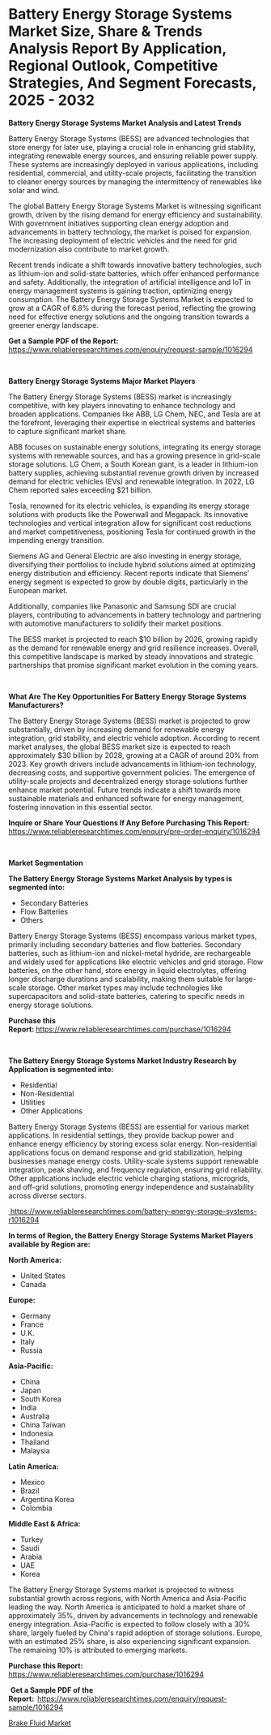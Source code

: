 <p><h1>Battery Energy Storage Systems Market Size, Share & Trends Analysis Report By Application, Regional Outlook, Competitive Strategies, And Segment Forecasts, 2025 - 2032</h1></p><p><strong>Battery Energy Storage Systems Market Analysis and Latest Trends</strong></p>
<p><p>Battery Energy Storage Systems (BESS) are advanced technologies that store energy for later use, playing a crucial role in enhancing grid stability, integrating renewable energy sources, and ensuring reliable power supply. These systems are increasingly deployed in various applications, including residential, commercial, and utility-scale projects, facilitating the transition to cleaner energy sources by managing the intermittency of renewables like solar and wind.</p><p>The global Battery Energy Storage Systems Market is witnessing significant growth, driven by the rising demand for energy efficiency and sustainability. With government initiatives supporting clean energy adoption and advancements in battery technology, the market is poised for expansion. The increasing deployment of electric vehicles and the need for grid modernization also contribute to market growth.</p><p>Recent trends indicate a shift towards innovative battery technologies, such as lithium-ion and solid-state batteries, which offer enhanced performance and safety. Additionally, the integration of artificial intelligence and IoT in energy management systems is gaining traction, optimizing energy consumption. The Battery Energy Storage Systems Market is expected to grow at a CAGR of 6.8% during the forecast period, reflecting the growing need for effective energy solutions and the ongoing transition towards a greener energy landscape.</p></p>
<p><strong>Get a Sample PDF of the Report:&nbsp;</strong> <a href="https://www.reliableresearchtimes.com/enquiry/request-sample/1016294?utm_campaign=2139&utm_medium=2&utm_source=Github&utm_content=ia&utm_term=14022025&utm_id=battery-energy-storage-systems">https://www.reliableresearchtimes.com/enquiry/request-sample/1016294</a></p>
<p>&nbsp;</p>
<p><strong>Battery Energy Storage Systems Major Market Players</strong></p>
<p><p>The Battery Energy Storage Systems (BESS) market is increasingly competitive, with key players innovating to enhance technology and broaden applications. Companies like ABB, LG Chem, NEC, and Tesla are at the forefront, leveraging their expertise in electrical systems and batteries to capture significant market share.</p><p>ABB focuses on sustainable energy solutions, integrating its energy storage systems with renewable sources, and has a growing presence in grid-scale storage solutions. LG Chem, a South Korean giant, is a leader in lithium-ion battery supplies, achieving substantial revenue growth driven by increased demand for electric vehicles (EVs) and renewable integration. In 2022, LG Chem reported sales exceeding $21 billion.</p><p>Tesla, renowned for its electric vehicles, is expanding its energy storage solutions with products like the Powerwall and Megapack. Its innovative technologies and vertical integration allow for significant cost reductions and market competitiveness, positioning Tesla for continued growth in the impending energy transition.</p><p>Siemens AG and General Electric are also investing in energy storage, diversifying their portfolios to include hybrid solutions aimed at optimizing energy distribution and efficiency. Recent reports indicate that Siemens’ energy segment is expected to grow by double digits, particularly in the European market.</p><p>Additionally, companies like Panasonic and Samsung SDI are crucial players, contributing to advancements in battery technology and partnering with automotive manufacturers to solidify their market positions.</p><p>The BESS market is projected to reach $10 billion by 2026, growing rapidly as the demand for renewable energy and grid resilience increases. Overall, this competitive landscape is marked by steady innovations and strategic partnerships that promise significant market evolution in the coming years.</p></p>
<p>&nbsp;</p>
<p><strong>What Are The Key Opportunities For Battery Energy Storage Systems Manufacturers?</strong></p>
<p><p>The Battery Energy Storage Systems (BESS) market is projected to grow substantially, driven by increasing demand for renewable energy integration, grid stability, and electric vehicle adoption. According to recent market analyses, the global BESS market size is expected to reach approximately $30 billion by 2028, growing at a CAGR of around 20% from 2023. Key growth drivers include advancements in lithium-ion technology, decreasing costs, and supportive government policies. The emergence of utility-scale projects and decentralized energy storage solutions further enhance market potential. Future trends indicate a shift towards more sustainable materials and enhanced software for energy management, fostering innovation in this essential sector.</p></p>
<p><strong>Inquire or Share Your Questions If Any Before Purchasing This Report:</strong> <a href="https://www.reliableresearchtimes.com/enquiry/pre-order-enquiry/1016294?utm_campaign=2139&utm_medium=2&utm_source=Github&utm_content=ia&utm_term=14022025&utm_id=battery-energy-storage-systems">https://www.reliableresearchtimes.com/enquiry/pre-order-enquiry/1016294</a></p>
<p>&nbsp;</p>
<p><strong>Market Segmentation</strong></p>
<p><strong>The Battery Energy Storage Systems Market Analysis by types is segmented into:</strong></p>
<p><ul><li>Secondary Batteries</li><li>Flow Batteries</li><li>Others</li></ul></p>
<p><p>Battery Energy Storage Systems (BESS) encompass various market types, primarily including secondary batteries and flow batteries. Secondary batteries, such as lithium-ion and nickel-metal hydride, are rechargeable and widely used for applications like electric vehicles and grid storage. Flow batteries, on the other hand, store energy in liquid electrolytes, offering longer discharge durations and scalability, making them suitable for large-scale storage. Other market types may include technologies like supercapacitors and solid-state batteries, catering to specific needs in energy storage solutions.</p></p>
<p><strong>Purchase this Report:&nbsp;</strong><a href="https://www.reliableresearchtimes.com/purchase/1016294?utm_campaign=2139&utm_medium=2&utm_source=Github&utm_content=ia&utm_term=14022025&utm_id=battery-energy-storage-systems">https://www.reliableresearchtimes.com/purchase/1016294</a></p>
<p>&nbsp;</p>
<p><strong>The Battery Energy Storage Systems Market Industry Research by Application is segmented into:</strong></p>
<p><ul><li>Residential</li><li>Non-Residential</li><li>Utilities</li><li>Other Applications</li></ul></p>
<p><p>Battery Energy Storage Systems (BESS) are essential for various market applications. In residential settings, they provide backup power and enhance energy efficiency by storing excess solar energy. Non-residential applications focus on demand response and grid stabilization, helping businesses manage energy costs. Utility-scale systems support renewable integration, peak shaving, and frequency regulation, ensuring grid reliability. Other applications include electric vehicle charging stations, microgrids, and off-grid solutions, promoting energy independence and sustainability across diverse sectors.</p></p>
<p><a href="https://www.reliableresearchtimes.com/battery-energy-storage-systems-r1016294?utm_campaign=2139&utm_medium=2&utm_source=Github&utm_content=ia&utm_term=14022025&utm_id=battery-energy-storage-systems">&nbsp;https://www.reliableresearchtimes.com/battery-energy-storage-systems-r1016294</a></p>
<p><strong>In terms of Region, the Battery Energy Storage Systems Market Players available by Region are:</strong></p>
<p>
    <p> <strong> North America: </strong>
        <ul>
            <li>United States</li>
            <li>Canada</li>
        </ul>
        </p> 
    <p> <strong> Europe: </strong>
        <ul>
            <li>Germany</li>
            <li>France</li>
            <li>U.K.</li>
            <li>Italy</li>
            <li>Russia</li>
        </ul>
        </p> 
    <p> <strong> Asia-Pacific: </strong>
        <ul>
            <li>China</li>
            <li>Japan</li>
            <li>South Korea</li>
            <li>India</li>
            <li>Australia</li>
            <li>China Taiwan</li>
            <li>Indonesia</li>
            <li>Thailand</li>
            <li>Malaysia</li>
        </ul>
        </p> 
    <p> <strong> Latin America: </strong>
        <ul>
            <li>Mexico</li>
            <li>Brazil</li>
            <li>Argentina Korea</li>
            <li>Colombia</li>
        </ul>
        </p> 
    <p> <strong> Middle East & Africa: </strong>
        <ul>
            <li>Turkey</li>
            <li>Saudi</li>
            <li>Arabia</li>
            <li>UAE</li>
            <li>Korea</li>
        </ul>
    </p>
    </p>
<p><p>The Battery Energy Storage Systems market is projected to witness substantial growth across regions, with North America and Asia-Pacific leading the way. North America is anticipated to hold a market share of approximately 35%, driven by advancements in technology and renewable energy integration. Asia-Pacific is expected to follow closely with a 30% share, largely fueled by China's rapid adoption of storage solutions. Europe, with an estimated 25% share, is also experiencing significant expansion. The remaining 10% is attributed to emerging markets.</p></p>
<p><strong>Purchase this Report: </strong><a href="https://www.reliableresearchtimes.com/purchase/1016294?utm_campaign=2139&utm_medium=2&utm_source=Github&utm_content=ia&utm_term=14022025&utm_id=battery-energy-storage-systems">https://www.reliableresearchtimes.com/purchase/1016294</a></p>
<p>&nbsp;<strong>Get a Sample PDF of the Report:&nbsp;&nbsp;</strong><a href="https://www.reliableresearchtimes.com/enquiry/request-sample/1016294?utm_campaign=2139&utm_medium=2&utm_source=Github&utm_content=ia&utm_term=14022025&utm_id=battery-energy-storage-systems">https://www.reliableresearchtimes.com/enquiry/request-sample/1016294</a></p>
<p><strong></strong></p>
<p><p><a href="https://github.com/petbigbeepjn/Market-Research-Report-List-1/blob/main/brake-fluid-market.md?utm_campaign=2139&utm_medium=2&utm_source=Github&utm_content=ia&utm_term=14022025&utm_id=battery-energy-storage-systems">Brake Fluid Market</a></p></p>